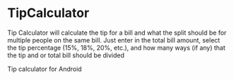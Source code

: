 TipCalculator
=============
Tip Calculator will calculate the tip for a bill and what the split should be for multiple people on the same bill. 
Just enter in the total bill amount, select the tip percentage (15%, 18%, 20%, etc.), and how many ways (if any) that 
the tip and or total bill should be divided

Tip calculator for Android

